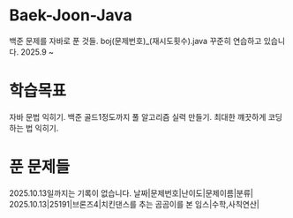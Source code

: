 # Baek-Joon-Java
백준 문제를 자바로 푼 것들. boj(문제번호)_(재시도횟수).java
꾸준히 연습하고 있습니다. 2025.9 ~
# 학습목표
자바 문법 익히기.
백준 골드1정도까지 풀 알고리즘 실력 만들기.
최대한 꺠끗하게 코딩하는 법 익히기.
# 푼 문제들
2025.10.13일까지는 기록이 없습니다.
날짜|문제번호|난이도|문제이름|분류|
2025.10.13|25191|브론즈4|치킨댄스를 추는 곰곰이를 본 임스|수학,사칙연산|
